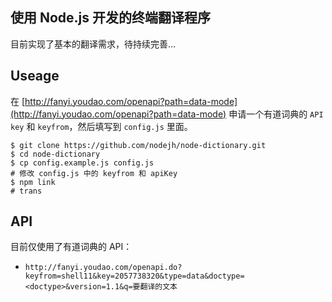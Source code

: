 ## 使用 Node.js 开发的终端翻译程序

目前实现了基本的翻译需求，待持续完善...


## Useage

在 [http://fanyi.youdao.com/openapi?path=data-mode](http://fanyi.youdao.com/openapi?path=data-mode) 申请一个有道词典的 `API key` 和 `keyfrom`，然后填写到 `config.js` 里面。

```
$ git clone https://github.com/nodejh/node-dictionary.git
$ cd node-dictionary
$ cp config.example.js config.js
# 修改 config.js 中的 keyfrom 和 apiKey
$ npm link
# trans
```

## API

目前仅使用了有道词典的 API：

+ `http://fanyi.youdao.com/openapi.do?keyfrom=shell11&key=2057738320&type=data&doctype=<doctype>&version=1.1&q=要翻译的文本`

